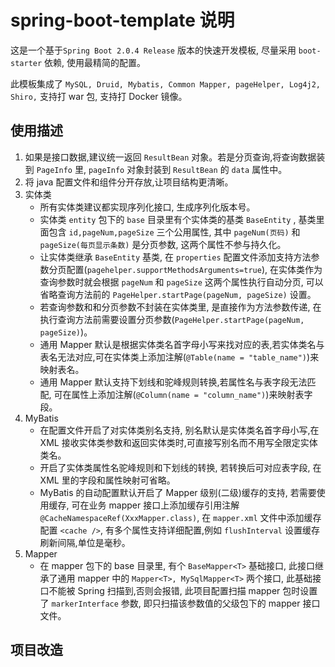 # spring-boot-template 说明
这是一个基于`Spring Boot 2.0.4 Release` 版本的快速开发模板, 尽量采用 `boot-starter` 依赖, 使用最精简的配置。

此模板集成了 `MySQL, Druid, Mybatis, Common Mapper, pageHelper, Log4j2, Shiro,` 支持打 war 包, 支持打 Docker 镜像。

## 使用描述
1. 如果是接口数据,建议统一返回 `ResultBean` 对象。若是分页查询,将查询数据装到 `PageInfo` 里, `pageInfo` 对象封装到 `ResultBean` 的 `data` 属性中。
2. 将 java 配置文件和组件分开存放,让项目结构更清晰。
3. 实体类
    - 所有实体类建议都实现序列化接口, 生成序列化版本号。
    - 实体类 `entity` 包下的 `base` 目录里有个实体类的基类 `BaseEntity` , 基类里面包含 `id,pageNum,pageSize` 三个公用属性,
其中 `pageNum(页码)` 和 `pageSize(每页显示条数)` 是分页参数, 这两个属性不参与持久化。
    - 让实体类继承 `BaseEntity` 基类, 在 `properties` 配置文件添加支持方法参数分页配置(`pagehelper.supportMethodsArguments=true`),
在实体类作为查询参数时就会根据 `pageNum` 和 `pageSize` 这两个属性执行自动分页, 可以省略查询方法前的 `PageHelper.startPage(pageNum, pageSize)` 设置。
    - 若查询参数和和分页参数不封装在实体类里, 是直接作为方法参数传递, 在执行查询方法前需要设置分页参数(`PageHelper.startPage(pageNum, pageSize)`)。
    - 通用 Mapper 默认是根据实体类名首字母小写来找对应的表,若实体类名与表名无法对应,可在实体类上添加注解(`@Table(name = "table_name")`)来映射表名。
    - 通用 Mapper 默认支持下划线和驼峰规则转换,若属性名与表字段无法匹配, 可在属性上添加注解(`@Column(name = "column_name")`)来映射表字段。
4. MyBatis
    - 在配置文件开启了对实体类别名支持, 别名默认是实体类名首字母小写,在 XML 接收实体类参数和返回实体类时,可直接写别名而不用写全限定实体类名。
    - 开启了实体类属性名驼峰规则和下划线的转换, 若转换后可对应表字段, 在 XML 里的字段和属性映射可省略。
    - MyBatis 的自动配置默认开启了 Mapper 级别(二级)缓存的支持, 若需要使用缓存, 可在业务 mapper 接口上添加缓存引用注解 `@CacheNamespaceRef(XxxMapper.class)`,
        在 `mapper.xml` 文件中添加缓存配置 `<cache />`, 有多个属性支持详细配置,例如 `flushInterval` 设置缓存刷新间隔,单位是毫秒。
5. Mapper
    - 在 mapper 包下的 base 目录里, 有个 `BaseMapper<T>` 基础接口, 此接口继承了通用 mapper 中的 `Mapper<T>, MySqlMapper<T>` 两个接口, 
        此基础接口不能被 Spring 扫描到,否则会报错, 此项目配置扫描 mapper 包时设置了 `markerInterface` 参数, 即只扫描该参数值的父级包下的 mapper 接口文件。


## 项目改造